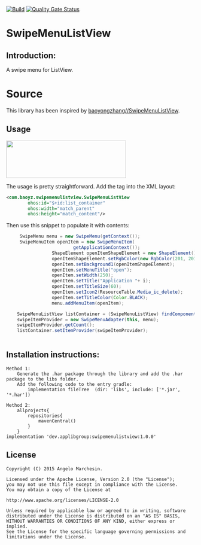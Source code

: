 [![Build](https://github.com/applibgroup/SwipeMenuListView/actions/workflows/main.yml/badge.svg)](https://github.com/applibgroup/SwipeMenuListView/actions/workflows/main.yml)
[![Quality Gate Status](https://sonarcloud.io/api/project_badges/measure?project=applibgroup_SwipeMenuListView&metric=alert_status)](https://sonarcloud.io/dashboard?id=applibgroup_SwipeMenuListView)

# SwipeMenuListView

## Introduction:
A swipe menu for ListView.

# Source
This library has been inspired by [baoyongzhang//SwipeMenuListView](https://github.com/baoyongzhang/SwipeMenuListView).


## Usage
<image src = "/screenshot/blue.png" width = 320 height = 100/>

The usage is pretty straightforward. Add the tag into the XML layout:
```xml
<com.baoyz.swipemenulistview.SwipeMenuListView
        ohos:id="$+id:list_container"
        ohos:width="match_parent"
        ohos:height="match_content"/>

```

 Then use this snippet to populate it with contents:
```java
     SwipeMenu menu = new SwipeMenu(getContext());
     SwipeMenuItem openItem = new SwipeMenuItem(
                         getApplicationContext());
                 ShapeElement openItemShapeElement = new ShapeElement();
                 openItemShapeElement.setRgbColor(new RgbColor(201, 201, 206));
                 openItem.setBackground1(openItemShapeElement);
                 openItem.setMenuTitle("open");
                 openItem.setWidth(250);
                 openItem.setTitle("Application "+ i);
                 openItem.setTitleSize(60);
                 openItem.setIcon2(ResourceTable.Media_ic_delete);
                 openItem.setTitleColor(Color.BLACK);
                 menu.addMenuItem(openItem);

    SwipeMenuListView listContainer = (SwipeMenuListView) findComponentById(ResourceTable.Id_list_container);
    swipeItemProvider = new SwipeMenuAdapter(this, menu);
    swipeItemProvider.getCount();
    listContainer.setItemProvider(swipeItemProvider);
                      
```
## Installation instructions:

```
Method 1:
    Generate the .har package through the library and add the .har package to the libs folder.
    Add the following code to the entry gradle:
        implementation fileTree  (dir: 'libs', include: ['*.jar', '*.har'])

Method 2:
    allprojects{
        repositories{
            mavenCentral()
        }
    }
implementation 'dev.applibgroup:swipemenulistview:1.0.0'
```
## License

    Copyright (C) 2015 Angelo Marchesin.
    
    Licensed under the Apache License, Version 2.0 (the "License");
    you may not use this file except in compliance with the License.
    You may obtain a copy of the License at
    
    http://www.apache.org/licenses/LICENSE-2.0
    
    Unless required by applicable law or agreed to in writing, software
    distributed under the License is distributed on an "AS IS" BASIS,
    WITHOUT WARRANTIES OR CONDITIONS OF ANY KIND, either express or implied.
    See the License for the specific language governing permissions and
    limitations under the License.
